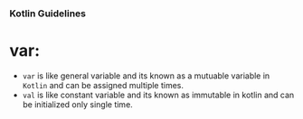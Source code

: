 ### Kotlin Guidelines


# var:
* `var` is like general variable and its known as a mutuable variable in `Kotlin` and can be assigned multiple times.
* `val` is like constant variable and its known as immutable in kotlin and can be initialized only single time.
